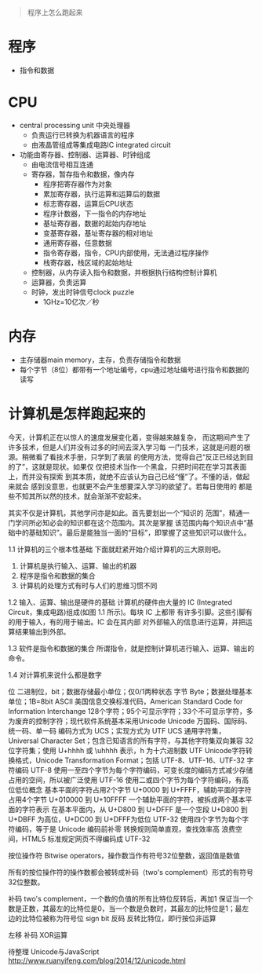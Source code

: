 > 程序上怎么跑起来

# 程序
- 指令和数据

# CPU
- central processing unit 中央处理器
  - 负责运行已转换为机器语言的程序
  - 由液晶管组成等集成电路IC integrated circuit
- 功能由寄存器、控制器、运算器、时钟组成
  - 由电流信号相互连通
  - 寄存器，暂存指令和数据，像内存
    - 程序把寄存器作为对象
    - 累加寄存器，执行运算和运算后的数据
    - 标志寄存器，运算后CPU状态
    - 程序计数器，下一指令的内存地址
    - 基址寄存器，数据的起始内存地址
    - 变基寄存器，基址寄存器的相对地址
    - 通用寄存器，任意数据
    - 指令寄存器，指令，CPU内部使用，无法通过程序操作
    - 栈寄存器，栈区域的起始地址
  - 控制器，从内存读入指令和数据，并根据执行结构控制计算机
  - 运算器，负责运算
  - 时钟，发出时钟信号clock puzzle
    - 1GHz=10亿次／秒

# 内存
- 主存储器main memory，主存，负责存储指令和数据
- 每个字节（8位）都带有一个地址编号，cpu通过地址编号进行指令和数据的读写


# 计算机是怎样跑起来的

今天，计算机正在以惊人的速度发展变化着，变得越来越复杂， 而这期间产生了许多技术，但是人们并没有过多的时间去深入学习每 一门技术，这就是问题的根源。稍微看了看技术手册，只学到了表层 的使用方法，觉得自己“反正已经达到目的了”，这就是现状。如果仅 仅把技术当作一个黑盒，只把时间花在学习其表面上，而并没有探索 到其本质，就绝不应该认为自己已经“懂”了。不懂的话，做起来就会 感到没意思，也就更不会产生想要深入学习的欲望了。若每日使用的 都是些不知其所以然的技术，就会渐渐不安起来。

其实不仅是计算机，其他学问亦是如此。首先要划出一个“知识的 范围”，精通一门学问所必知必会的知识都在这个范围内。其次是掌握 该范围内每个知识点中“基础中的基础知识”。最后是能独当一面的“目标”，即掌握了这些知识可以做什么。

1.1 计算机的三个根本性基础
下面就赶紧开始介绍计算机的三大原则吧。
1. 计算机是执行输入、运算、输出的机器
2. 程序是指令和数据的集合
3. 计算机的处理方式有时与人们的思维习惯不同

1.2 输入、运算、输出是硬件的基础
计算机的硬件由大量的 IC (Integrated Circuit，集成电路)组成(如图 1.1 所示)。每块 IC 上都带 有许多引脚。这些引脚有的用于输入，有的用于输出。IC 会在其内部 对外部输入的信息进行运算，并把运算结果输出到外部。

1.3 软件是指令和数据的集合
所谓指令，就是控制计算机进行输入、运算、输出的命令。

1.4 对计算机来说什么都是数字


位
  二进制位，bit；数据存储最小单位；仅0/1两种状态
字节
  Byte；数据处理基本单位；1B=8bit
ASCII
  美国信息交换标准代码，American Standard Code for Information Interchange
  128个字符；95个可显示字符；33个不可显示字符，多为废弃的控制字符；现代软件系统基本采用Unicode
Unicode
  万国码、国际码、统一码、单一码
  编码方式为 UCS；实现方式为 UTF
UCS
  通用字符集，Universal Character Set；包含已知语言的所有字符，与其他字符集双向兼容
  32位字符集；使用 U+hhhh 或 \uhhhh 表示，h 为十六进制数
UTF
  Unicode字符转换格式，Unicode Transformation Format；包括 UTF-8、UTF-16、UTF-32 字符编码
    UTF-8 使用一至四个字节为每个字符编码，可变长度的编码方式减少存储占用的空间，所以被广泛使用
    UTF-16 使用二或四个字节为每个字符编码，有高位低位概念
      基本平面的字符占用2个字节 U+0000 到 U+FFFF，辅助平面的字符占用4个字节 U+010000 到 U+10FFFF
      一个辅助平面的字符，被拆成两个基本平面的字符表示
        在基本平面内，从 U+D800 到 U+DFFF 是一个空段
        U+D800 到 U+DBFF 为高位，U+DC00 到 U+DFFF为低位
    UTF-32 使用四个字节为每个字符编码，等于是 Unicode 编码前补零
      转换规则简单直观，查找效率高
      浪费空间，HTML5 标准规定网页不得编码成 UTF-32

按位操作符
  Bitwise operators，操作数当作有符号32位整数，返回值是数值


所有的按位操作符的操作数都会被转成补码（two's complement）形式的有符号32位整数。

补码
  two's complement，一个数的负值的所有比特位反转后，再加1
  保证当一个数是正数，其最左的比特位是0，当一个数是负数时，其最左的比特位是1；最左边的比特位被称为符号位 sign bit
反码
  反转比特位，即行按位非运算

左移
补码
XOR运算

待整理
  Unicode与JavaScript http://www.ruanyifeng.com/blog/2014/12/unicode.html
